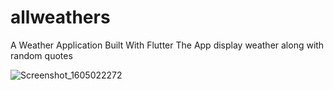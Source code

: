 # allweathers
A Weather Application Built With Flutter 
The App display weather along with random quotes 

![Screenshot_1605022272](https://user-images.githubusercontent.com/45359257/98695468-f5ae0b00-2372-11eb-87d0-30fe3d140748.png)

